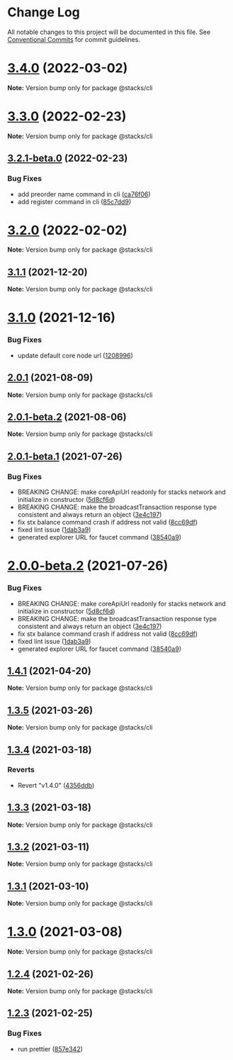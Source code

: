 # Change Log

All notable changes to this project will be documented in this file.
See [Conventional Commits](https://conventionalcommits.org) for commit guidelines.

# [3.4.0](https://github.com/blockstack/blockstack.js/compare/v3.3.0...v3.4.0) (2022-03-02)

**Note:** Version bump only for package @stacks/cli





# [3.3.0](https://github.com/blockstack/blockstack.js/compare/v3.2.1-beta.0...v3.3.0) (2022-02-23)

**Note:** Version bump only for package @stacks/cli





## [3.2.1-beta.0](https://github.com/blockstack/blockstack.js/compare/v3.2.0...v3.2.1-beta.0) (2022-02-23)


### Bug Fixes

* add preorder name command in cli ([ca76f06](https://github.com/blockstack/blockstack.js/commit/ca76f06cda82623ca48b3d623da6f2c5cb2851c6))
* add register command in cli ([85c7dd9](https://github.com/blockstack/blockstack.js/commit/85c7dd9d770aba5c6a60b8702bb57239c7fd14bc))





# [3.2.0](https://github.com/blockstack/blockstack.js/compare/v3.1.1...v3.2.0) (2022-02-02)

**Note:** Version bump only for package @stacks/cli





## [3.1.1](https://github.com/blockstack/blockstack.js/compare/v3.1.0...v3.1.1) (2021-12-20)

**Note:** Version bump only for package @stacks/cli





# [3.1.0](https://github.com/blockstack/blockstack.js/compare/v3.0.0...v3.1.0) (2021-12-16)


### Bug Fixes

* update default core node url ([1208996](https://github.com/blockstack/blockstack.js/commit/120899670b35cca31f49daa9cc5c05a6061dc9aa))





## [2.0.1](https://github.com/blockstack/blockstack.js/compare/v2.0.1-beta.2...v2.0.1) (2021-08-09)

**Note:** Version bump only for package @stacks/cli





## [2.0.1-beta.2](https://github.com/blockstack/blockstack.js/compare/v2.0.1-beta.1...v2.0.1-beta.2) (2021-08-06)

**Note:** Version bump only for package @stacks/cli





## [2.0.1-beta.1](https://github.com/blockstack/blockstack.js/compare/v2.0.0-beta.1...v2.0.1-beta.1) (2021-07-26)


### Bug Fixes

* BREAKING CHANGE: make coreApiUrl readonly for stacks network and initialize in constructor ([5d8cf6d](https://github.com/blockstack/blockstack.js/commit/5d8cf6d366665dace2df8102049d3f7ac1bf437e))
* BREAKING CHANGE: make the broadcastTransaction response type consistent and always return an object ([3e4c197](https://github.com/blockstack/blockstack.js/commit/3e4c197f3a4763bc4ec6b7165cbd9db793bc2c2d))
* fix stx balance command crash if address not valid ([8cc69df](https://github.com/blockstack/blockstack.js/commit/8cc69df21bc33eda6e9ec3cd6be6bfca2ec7b8ad))
* fixed lint issue ([1dab3a9](https://github.com/blockstack/blockstack.js/commit/1dab3a9d17fec2e4dd9f075f97cf28a1b93a6da7))
* generated explorer URL for faucet command ([38540a9](https://github.com/blockstack/blockstack.js/commit/38540a9e328a42e90a78861d9c62c8033a0679bc))





# [2.0.0-beta.2](https://github.com/blockstack/blockstack.js/compare/v2.0.0-beta.1...v2.0.0-beta.2) (2021-07-26)


### Bug Fixes

* BREAKING CHANGE: make coreApiUrl readonly for stacks network and initialize in constructor ([5d8cf6d](https://github.com/blockstack/blockstack.js/commit/5d8cf6d366665dace2df8102049d3f7ac1bf437e))
* BREAKING CHANGE: make the broadcastTransaction response type consistent and always return an object ([3e4c197](https://github.com/blockstack/blockstack.js/commit/3e4c197f3a4763bc4ec6b7165cbd9db793bc2c2d))
* fix stx balance command crash if address not valid ([8cc69df](https://github.com/blockstack/blockstack.js/commit/8cc69df21bc33eda6e9ec3cd6be6bfca2ec7b8ad))
* fixed lint issue ([1dab3a9](https://github.com/blockstack/blockstack.js/commit/1dab3a9d17fec2e4dd9f075f97cf28a1b93a6da7))
* generated explorer URL for faucet command ([38540a9](https://github.com/blockstack/blockstack.js/commit/38540a9e328a42e90a78861d9c62c8033a0679bc))





## [1.4.1](https://github.com/blockstack/blockstack.js/compare/v1.4.1-alpha.0...v1.4.1) (2021-04-20)

**Note:** Version bump only for package @stacks/cli





## [1.3.5](https://github.com/blockstack/blockstack.js/compare/v1.3.4...v1.3.5) (2021-03-26)

**Note:** Version bump only for package @stacks/cli





## [1.3.4](https://github.com/blockstack/blockstack.js/compare/v1.3.3...v1.3.4) (2021-03-18)


### Reverts

* Revert "v1.4.0" ([4356ddb](https://github.com/blockstack/blockstack.js/commit/4356ddbc8d83a83c97efaf6d8d1a7abefbc4f6d9))





## [1.3.3](https://github.com/blockstack/blockstack.js/compare/v1.3.2...v1.3.3) (2021-03-18)

**Note:** Version bump only for package @stacks/cli





## [1.3.2](https://github.com/blockstack/blockstack.js/compare/v1.3.1...v1.3.2) (2021-03-11)

**Note:** Version bump only for package @stacks/cli





## [1.3.1](https://github.com/blockstack/blockstack.js/compare/v1.3.0...v1.3.1) (2021-03-10)

**Note:** Version bump only for package @stacks/cli





# [1.3.0](https://github.com/blockstack/blockstack.js/compare/v1.2.4...v1.3.0) (2021-03-08)

**Note:** Version bump only for package @stacks/cli





## [1.2.4](https://github.com/blockstack/blockstack.js/compare/v1.2.3...v1.2.4) (2021-02-26)

**Note:** Version bump only for package @stacks/cli





## [1.2.3](https://github.com/blockstack/blockstack.js/compare/v1.2.2...v1.2.3) (2021-02-25)


### Bug Fixes

* run prettier ([857e342](https://github.com/blockstack/blockstack.js/commit/857e342fd8a69f2d3dfa3d93698790bb33123977))
